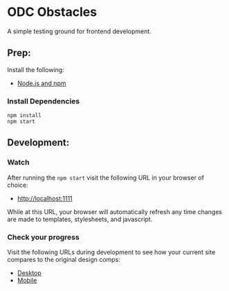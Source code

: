 # ODC Obstacles

A simple testing ground for frontend development.

## Prep:

Install the following:

- [Node.js and npm](http://nodejs.org)

### Install Dependencies

```
npm install
npm start
```

## Development:

### Watch

After running the `npm start` visit the following URL in your browser of choice:

- [http://localhost:1111](http://localhost:1111)

While at this URL, your browser will automatically refresh any time changes are made to templates, stylesheets, and javascript.

### Check your progress

Visit the following URLs during development to see how your current site compares to the original design comps:

- [Desktop](http://localhost:1111/compare/desktop)
- [Mobile](http://localhost:1111/compare/mobile)

